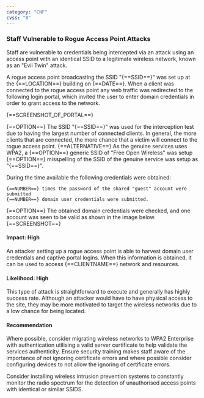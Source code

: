 ```yaml
---
category: "CNF"
cvss: "8"
---
```

### Staff Vulnerable to Rogue Access Point Attacks
Staff are vulnerable to credentials being intercepted via an attack using an access point with an identical SSID to a legitimate wireless network, known as an "Evil Twin" attack.

A rogue access point broadcasting the SSID "{==SSID==}" was set up at the {==LOCATION==} building on {==DATE==}. When a client was connected to the rogue access point any web traffic was redirected to the following login portal, which invited the user to enter domain credentials in order to grant access to the network.

{==SCREENSHOT_OF_PORTAL==}

{==OPTION==} The SSID "{==SSID==}" was used for the interception test due to having the largest number of connected clients. In general, the more clients that are connected, the more chance that a victim will connect to the rogue access point.
{==ALTERNATIVE==} As the genuine services uses WPA2, a {==OPTION==} generic SSID of "Free Open Wireless" was setup {==OPTION==} misspelling of the SSID of the genuine service was setup as "{==SSID==}".

During the time available the following credentials were obtained:

```
{==NUMBER==} times the password of the shared "guest" account were submitted
{==NUMBER==} domain user credentials were submitted.
```

{==OPTION==} The obtained domain credentials were checked, and one account was seen to be valid as shown in the image below.
{==SCREENSHOT==}
#### Impact: High
An attacker setting up a rogue access point is able to harvest domain user credentials and captive portal logins. When this information is obtained, it can be used to access {==CLIENTNAME==} network and resources.
#### Likelihood: High
This type of attack is straightforward to execute and generally has highly success rate. Although an attacker would have to have physical access to the site, they may be more motivated to target the wireless networks due to a low chance for being located.
#### Recommendation
Where possible, consider migrating wireless networks to WPA2 Enterprise with authentication utilising a valid server certificate to help validate the services authenticity. Ensure security training makes staff aware of the importance of not ignoring certificate errors and where possible consider configuring devices to not allow the ignoring of certificate errors.

Consider installing wireless intrusion prevention systems to constantly monitor the radio spectrum for the detection of unauthorised access points with identical or similar SSIDS.
